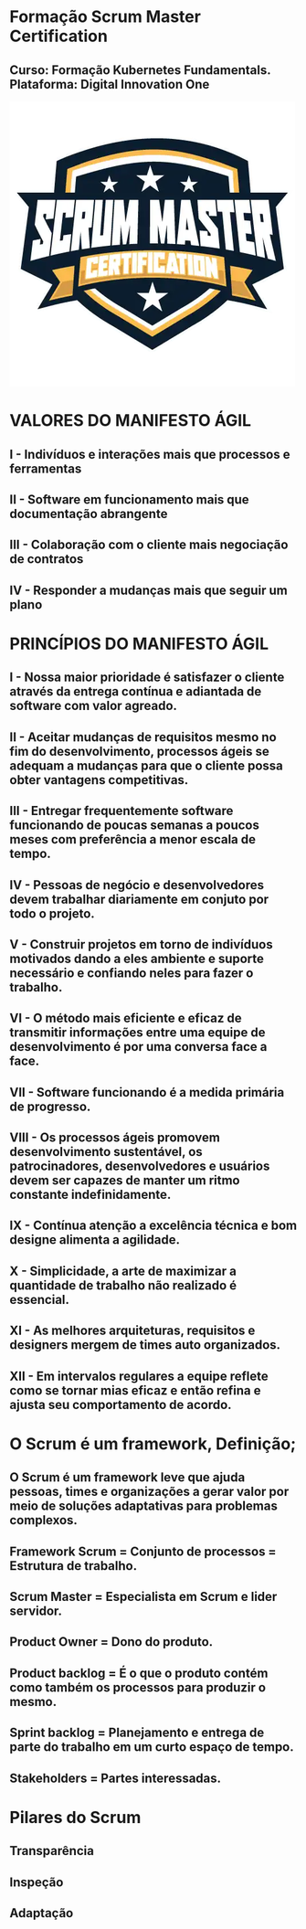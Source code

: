 # Formação Scrum Master Certification
## Curso: Formação Kubernetes Fundamentals. Plataforma: Digital Innovation One
![ScrumMaster](https://raw.githubusercontent.com/agsilvamhm/ScrumMaster/main/imagens/logo.webp)

# VALORES DO MANIFESTO ÁGIL
##   I - Indivíduos e interações   mais que processos e ferramentas
##  II - Software em funcionamento mais que documentação abrangente
## III - Colaboração com o cliente mais negociação de contratos
##  IV - Responder a mudanças      mais que seguir um plano

# PRINCÍPIOS DO MANIFESTO ÁGIL
##   I  - Nossa maior prioridade é satisfazer o cliente através da entrega contínua e adiantada de software com valor agreado.
##  II  - Aceitar mudanças de requisitos mesmo no fim do desenvolvimento, processos ágeis se adequam a mudanças para que o cliente possa obter vantagens competitivas.
## III  - Entregar frequentemente software funcionando de poucas semanas a poucos meses com preferência a menor escala de tempo.
##  IV  - Pessoas de negócio e desenvolvedores devem trabalhar diariamente em conjuto por todo o projeto.
##   V  - Construir projetos em torno de indivíduos motivados dando a eles ambiente e suporte necessário e confiando neles para fazer o trabalho.
##  VI  - O método mais eficiente e eficaz de transmitir informações entre uma equipe de desenvolvimento é por uma conversa face a face.
## VII  - Software funcionando é a medida primária de progresso.
## VIII - Os processos ágeis promovem desenvolvimento sustentável, os patrocinadores, desenvolvedores e usuários devem ser capazes de manter um ritmo constante indefinidamente.
##   IX - Contínua atenção a excelência técnica e bom designe alimenta a agilidade.
##   X  - Simplicidade, a arte de maximizar a quantidade de trabalho não realizado é essencial.
##   XI - As melhores arquiteturas, requisitos e designers mergem de times auto organizados.
##  XII - Em intervalos regulares a equipe reflete como se tornar mias eficaz e então refina e ajusta seu comportamento de acordo.

# O Scrum é um framework, Definição;
## O Scrum é um framework leve que ajuda pessoas, times e organizações a gerar valor por meio de soluções adaptativas para problemas complexos.
## Framework Scrum = Conjunto de processos = Estrutura de trabalho.
## Scrum Master = Especialista em Scrum e lider servidor.
## Product Owner = Dono do produto.
## Product backlog = É o que o produto contém como também os processos para produzir o mesmo.
## Sprint backlog = Planejamento e entrega de parte do trabalho em um curto espaço de tempo.
## Stakeholders = Partes interessadas.

# Pilares do Scrum
## Transparência
## Inspeção
## Adaptação

